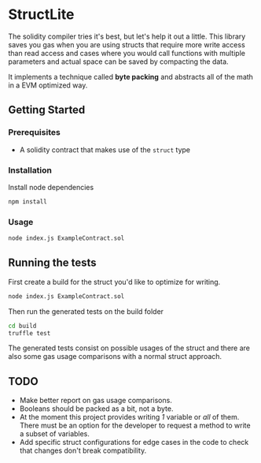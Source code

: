 # StructLite

The solidity compiler tries it's best, but let's help it out a little. This library saves you gas when you are using structs that require more write access than read access and cases where you would call functions with multiple parameters and actual space can be saved by compacting the data.

It implements a technique called **byte packing** and abstracts all of the math in a EVM optimized way.

## Getting Started

### Prerequisites

* A solidity contract that makes use of the `struct` type

### Installation

Install node dependencies

```bash
npm install
```

### Usage

```bash
node index.js ExampleContract.sol
```

## Running the tests

First create a build for the struct you'd like to optimize for writing.

```bash
node index.js ExampleContract.sol
```

Then run the generated tests on the build folder

```bash
cd build
truffle test
```

The generated tests consist on possible usages of the struct and there are also some gas usage comparisons with a normal struct approach.

## TODO

* Make better report on gas usage comparisons.
* Booleans should be packed as a bit, not a byte.
* At the moment this project provides writing _1_ variable or _all_ of them. There must be an option for the developer to request a method to write a subset of variables.
* Add specific struct configurations for edge cases in the code to check that changes don't break compatibility.
